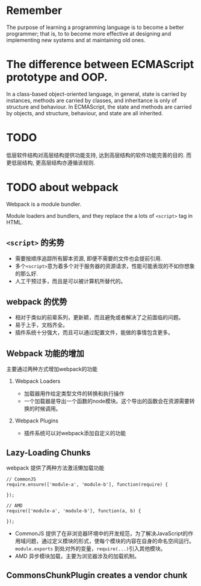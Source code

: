 # Remember
The purpose of learning a programming language is to become a better programmer; that is, to to become more effective at designing and implementing new systems and at maintaining old ones.

# The difference between ECMAScript prototype and OOP.
In a class-based object-oriented language, in general, state is carried by instances, methods are carried by classes, and inheritance is only of structure and behaviour.
In ECMAScript, the state and methods are carried by objects, and structure, behaviour, and state are all inherited.

# TODO
低层软件结构对高层结构提供功能支持, 达到高层结构的软件功能完善的目的. 而更低层结构, 更高层结构亦遵循该规则.

# TODO about webpack
Webpack is a module bundler.

Module loaders and bundlers, and they replace the a lots of `<script>` tag in HTML.

## `<script>` 的劣势

* 需要按顺序追踪所有脚本资源, 即便不需要的文件也会提前引用. 
* 多个`<script>`意为着多个对于服务器的资源请求，性能可能表现的不如你想象的那么好.
* 人工干预过多，而且是可以被计算机所替代的。

## webpack 的优势

* 相对于类似的前辈系列，更新颖，而且避免或者解决了之前面临的问题。
* 易于上手，文档齐全。
* 插件系统十分强大，而且可以通过配置文件，能做的事情包含更多。

## Webpack 功能的增加
主要通过两种方式增加webpack的功能

1. Webpack Loaders
    - 加载器用作给定类型文件的转换和执行操作
    - 一个加载器是导出一个函数的node模块。这个导出的函数会在资源需要转换的时候调用。

2. Webpack Plugins
    - 插件系统可以对webpack添加自定义的功能

## Lazy-Loading Chunks
webpack 提供了两种方法激活懒加载功能

```
// CommonJS
require.ensure(['module-a', 'module-b'], function(require) {

});

// AMD
require(['module-a', 'module-b'], function(a, b) {

});
```

* CommonJS 提供了在非浏览器环境中的开发规范，为了解决JavaScript的作用域问题，通过定义模块的形式，使每个模块的内容在自身的命名空间运行。`module.exports` 到处对外的变量，`require(...)`引入其他模块。
* AMD 异步模块加载，主要为浏览器涉及的加载机制。

## CommonsChunkPlugin creates a vendor chunk
